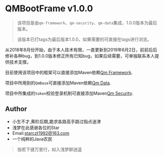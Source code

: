 # QMBootFrame v1.0.0

> 该项目是由`qm-framework`、`qm-security`、`qm-data`集成，1.0.0版本为最后版本。
>
> 该版本已打tags为最后版本1.0.0，如果需要的可直接在tags进行浏览。

从2018年8月份开始，由于本人技术有限，一直更新到2019年6月2日，前前后后修补各种bug，到1.0.0版本修正所有已知bug，如果后续需要，可单独联系本人提供技术支撑。

目前使用该项目中的框架可以直接添加Maven依赖[Qm Framework](https://github.com/starmcc/qm-framework).

项目中所用到的`QmBase`可直接添加Maven依赖[Qm Data](https://github.com/starmcc/qm-data).

项目中所集成的`token`校验登录机制可直接添加Maven[Qm Security](https://github.com/starmcc/qm-security).

## Author

- 小生不才,黄阶后期,跪求各路高手路过指点迷津
- 浅梦在此感谢各位的Star
- Email:starczt1992@163.com
- 一个纯粹的Java农民

> 指若下键万里行，如入浅梦醉逍遥